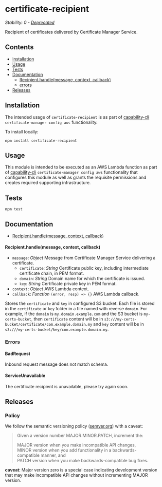 # certificate-recipient

_Stability: 0 - [Deprecated](https://github.com/tristanls/stability-index#stability-0---deprecated)_

Recipient of certificates delivered by Certificate Manager Service.

## Contents

  * [Installation](#installation)
  * [Usage](#usage)
  * [Tests](#tests)
  * [Documentation](#documentation)
    * [Recipient.handle(message, context, callback)](#recipienthandlemessage-context-callback)
    * [errors](#errors)
  * [Releases](#releases)

## Installation

The intended usage of `certificate-recipient` is as part of [capability-cli](https://github.com/capabilityio/capability-cli) `certificate-manager config aws` functionality.

To install locally:

```
npm install certificate-recipient
```

## Usage

This module is intended to be executed as an AWS Lambda function as part of [capability-cli](https://github.com/capabilityio/capability-cli) `certificate-manager config aws` functionality that configures this module as well as grants the requisite permissions and creates required supporting infrastructure.

## Tests

```
npm test
```

## Documentation

  * [Recipient.handle(message, context, callback)](#recipienthandlemessage-context-callback)

#### Recipient.handle(message, context, callback)

  * `message`: _Object_ Message from Certificate Manager Service delivering a certificate.
    * `certificate`: _String_ Certificate public key, including intermediate certificate chain, in PEM format.
    * `domain`: _String_ Domain name for which the certificate is issued.
    * `key`: _String_ Certificate private key in PEM format.
  * `context`: _Object_ AWS Lambda context.
  * `callback`: _Function_ `(error, resp) => {}` AWS Lambda callback.

Stores the `certificate` and `key` in configured S3 bucket. Each file is stored in the `certificate` or `key` folder in a file named with reverse `domain`. For example, if the `domain` is `my.domain.example.com` and the S3 bucket is `my-certs-bucket`, then `certificate` content will be in `s3:///my-certs-bucket/certificate/com.example.domain.my` and `key` content will be in `s3:///my-certs-bucket/key/com.example.domain.my`.

### Errors

#### BadRequest

Inbound request message does not match schema.

#### ServiceUnavailable

The certificate recipient is unavailable, please try again soon.

## Releases

### Policy

We follow the semantic versioning policy ([semver.org](http://semver.org/)) with a caveat:

> Given a version number MAJOR.MINOR.PATCH, increment the:
>
>MAJOR version when you make incompatible API changes,<br/>
>MINOR version when you add functionality in a backwards-compatible manner, and<br/>
>PATCH version when you make backwards-compatible bug fixes.

**caveat**: Major version zero is a special case indicating development version that may make incompatible API changes without incrementing MAJOR version.

